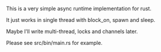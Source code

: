 This is a very simple async runtime implementation for rust.

It just works in single thread with block_on, spawn and sleep.

Maybe I'll write multi-thread, locks and channels later.

Please see src/bin/main.rs for example.
